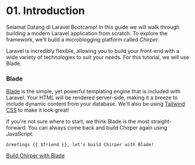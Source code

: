 # <b>01.</b> Introduction

Selamat Datang di Laravel Bootcamp! In this guide we will walk through building a modern Laravel application from scratch. To explore the framework, we'll build a microblogging platform called _Chirper_.

Laravel is incredibly flexible, allowing you to build your front-end with a wide variety of technologies to suit your needs. For this tutorial, we will use Blade.

### Blade

[Blade](https://laravel.com/docs/blade) is the simple, yet powerful templating engine that is included with Laravel. Your HTML will be rendered server-side, making it a breeze to include dynamic content from your database. We'll also be using [Tailwind CSS](https://tailwindcss.com/) to make it look great!

If you're not sure where to start, we think Blade is the most straight-forward. You can always come back and build Chirper again using JavaScript.

```blade filename=welcome.blade.php
Greetings {{ $friend }}, let's build Chirper with Blade!
```

<a href="/blade/installation" class="relative inline-flex mt-2 no-underline border border-red-600 group focus:outline-none">
    <span class="inline-flex items-center self-stretch justify-center w-full px-4 py-2 text-sm font-bold text-center text-red-600 uppercase transition-transform transform bg-white dark:bg-dark-700 ring-1 ring-red-600 ring-offset-1 dark:ring-offset-dark-600 group-hover:-translate-y-1 group-hover:-translate-x-1 group-focus:-translate-y-1 group-focus:-translate-x-1">Build Chirper with Blade</span>
</a>
